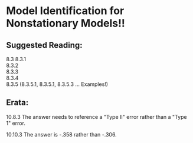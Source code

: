 # Model Identification for Nonstationary Models!!  

## Suggested Reading:  

8.3 
8.3.1  
8.3.2  
8.3.3  
8.3.4  
8.3.5 (8.3.5.1, 8.3.5.1, 8.3.5.3 ... Examples!)  


## Erata:
10.8.3	The answer needs to reference a "Type II" error rather than a "Type 1" error.  
	
10.10.3	The answer is -.358 rather than -.306.  
